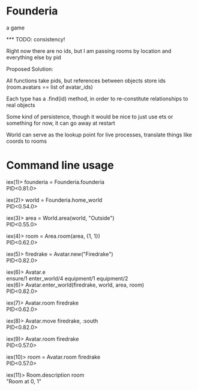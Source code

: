 # Founderia

a game

*** TODO: consistency!

Right now there are no ids, but I am passing rooms by location and everything else by pid

Proposed Solution:

All functions take pids, but references between objects store ids (room.avatars == list of avatar_ids)

Each type has a .find(id) method, in order to re-constitute relationships to real objects

Some kind of persistence, though it would be nice to just use ets or something for now, it can go away at restart

World can serve as the lookup point for live processes, translate things like coords to rooms

# Command line usage

iex(1)> founderia = Founderia.founderia  
PID<0.81.0>

iex(2)> world = Founderia.home_world  
PID<0.54.0>

iex(3)> area = World.area(world, "Outside")  
PID<0.55.0>

iex(4)> room = Area.room(area, {1, 1})  
PID<0.62.0>

iex(5)> firedrake = Avatar.new("Firedrake")  
PID<0.82.0>

iex(6)> Avatar.e  
ensure/1         enter_world/4    equipment/1      equipment/2  
iex(6)> Avatar.enter_world(firedrake, world, area, room)  
PID<0.82.0>

iex(7)> Avatar.room firedrake  
PID<0.62.0>

iex(8)> Avatar.move firedrake, :south  
PID<0.82.0>

iex(9)> Avatar.room firedrake  
PID<0.57.0>

iex(10)> room = Avatar.room firedrake  
PID<0.57.0>

iex(11)> Room.description room  
"Room at 0, 1"
